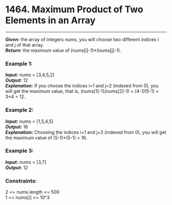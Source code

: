 # 1464. Maximum Product of Two Elements in an Array
___
***Given:*** the array of integers nums, you will choose two different indices i and j of that array.\
***Return:*** the maximum value of (nums[i]-1)*(nums[j]-1).

### Example 1:

***Input:*** nums = [3,4,5,2]\
***Output:*** 12\
***Explanation:*** If you choose the indices i=1 and j=2 (indexed from 0), you will get the maximum value, that is, (nums[1]-1)*(nums[2]-1) = (4-1)*(5-1) = 3*4 = 12.

### Example 2:

***Input:*** nums = [1,5,4,5]\
***Output:*** 16\
***Explanation:*** Choosing the indices i=1 and j=3 (indexed from 0), you will get the maximum value of (5-1)*(5-1) = 16.

### Example 3:

***Input:*** nums = [3,7]\
***Output:*** 12


### Constraints:

2 <= nums.length <= 500\
1 <= nums[i] <= 10^3